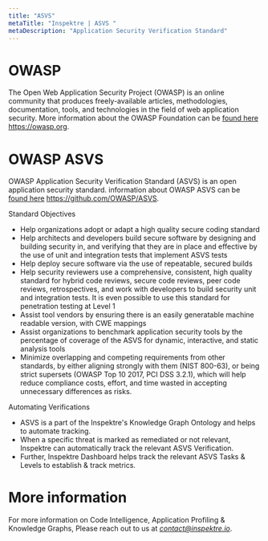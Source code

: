 ```yaml
---
title: "ASVS"
metaTitle: "Inspektre | ASVS "
metaDescription: "Application Security Verification Standard"
---
```


# OWASP
The Open Web Application Security Project (OWASP) is an online community that produces freely-available articles, methodologies, documentation, tools, and technologies in the field of web application security. More information about the OWASP Foundation can be [found here](https://owasp.org) https://owasp.org.

# OWASP ASVS
OWASP Application Security Verification Standard (ASVS) is an open application security standard. information about OWASP ASVS can be [found here](https://github.com/OWASP/ASVS) https://github.com/OWASP/ASVS.

Standard Objectives
- Help organizations adopt or adapt a high quality secure coding standard
- Help architects and developers build secure software by designing and building security in, and verifying that they are in place and effective by the use of unit and integration tests that implement ASVS tests
- Help deploy secure software via the use of repeatable, secured builds
- Help security reviewers use a comprehensive, consistent, high quality standard for hybrid code reviews, secure code reviews, peer code reviews, retrospectives, and work with developers to build security unit and integration tests. It is even possible to use this standard for penetration testing at Level 1
- Assist tool vendors by ensuring there is an easily generatable machine readable version, with CWE mappings
- Assist organizations to benchmark application security tools by the percentage of coverage of the ASVS for dynamic, interactive, and static analysis tools
- Minimize overlapping and competing requirements from other standards, by either aligning strongly with them (NIST 800-63), or being strict supersets (OWASP Top 10 2017, PCI DSS 3.2.1), which will help reduce compliance costs, effort, and time wasted in accepting unnecessary differences as risks.

Automating Verifications
- ASVS is a part of the Inspektre's Knowledge Graph Ontology and helps to automate tracking.
- When a specific threat is marked as remediated or not relevant, Inspektre can automatically track the relevant ASVS Verification.
- Further, Inspektre Dashboard helps track the relevant ASVS Tasks & Levels to establish & track metrics.

# More information
For more information on Code Intelligence, Application Profiling & Knowledge Graphs, Please reach out to us at *contact@inspektre.io*.

